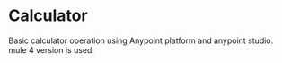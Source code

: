 # Calculator
Basic calculator operation using Anypoint platform and anypoint studio.
mule 4 version is used.
